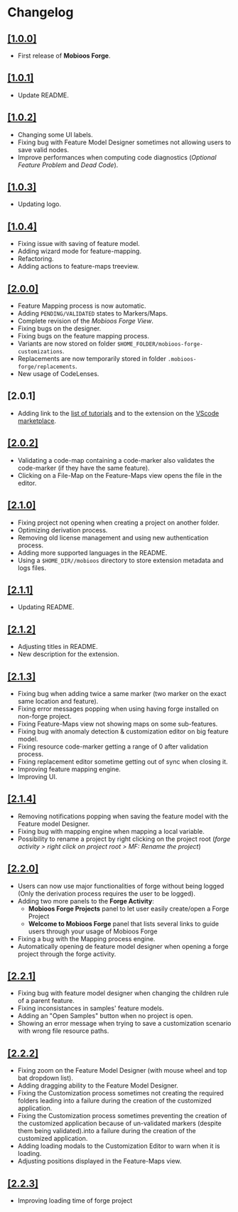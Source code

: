 # Changelog

## [[1.0.0]](https://github.com/Mobioos/Mobioos-Forge/releases/tag/v1.0.0)

- First release of **Mobioos Forge**.

## [[1.0.1]](https://github.com/Mobioos/Mobioos-Forge/releases/tag/v1.0.1)

- Update README.

## [[1.0.2]](https://github.com/Mobioos/Mobioos-Forge/releases/tag/v1.0.2)

- Changing some UI labels.
- Fixing bug with Feature Model Designer sometimes not allowing users to save valid nodes.
- Improve performances when computing code diagnostics (_Optional Feature Problem_ and _Dead Code_).

## [[1.0.3]](https://github.com/Mobioos/Mobioos-Forge/releases/tag/v1.0.3)

- Updating logo.

## [[1.0.4]](https://github.com/Mobioos/Mobioos-Forge/releases/tag/v1.0.4)

- Fixing issue with saving of feature model.
- Adding wizard mode for feature-mapping.
- Refactoring.
- Adding actions to feature-maps treeview.

## [[2.0.0]](https://github.com/Mobioos/Mobioos-Forge/releases/tag/v2.0.0)

- Feature Mapping process is now automatic.
- Adding `PENDING/VALIDATED` states to Markers/Maps.
- Complete revision of the *Mobioos Forge View*.
- Fixing bugs on the designer.
- Fixing bugs on the feature mapping process.
- Variants are now stored on folder `$HOME_FOLDER/mobioos-forge-customizations`.
- Replacements are now temporarily stored in folder `.mobioos-forge/replacements`.
- New usage of CodeLenses.

## [2.0.1]

- Adding link to the [list of tutorials](https://github.com/Mobioos/Mobioos-Forge-Tutorials) and to the extension on the [VScode marketplace](https://marketplace.visualstudio.com/items?itemName=Mobioos.mobioos-forge&ssr=false#overview).

## [[2.0.2]](https://github.com/Mobioos/Mobioos-Forge/releases/tag/v2.0.2)

- Validating a code-map containing a code-marker also validates the code-marker (if they have the same feature).
- Clicking on a File-Map on the Feature-Maps view opens the file in the editor.

## [[2.1.0]](https://github.com/Mobioos/Mobioos-Forge/releases/tag/v2.1.0)

- Fixing project not opening when creating a project on another folder.
- Optimizing derivation process.
- Removing old license management and using new authentication process.
- Adding more supported languages in the README.
- Using a `$HOME_DIR//mobioos` directory to store extension metadata and logs files.

## [[2.1.1]](https://github.com/Mobioos/Mobioos-Forge/releases/tag/v2.1.2)

- Updating README.

## [[2.1.2]](https://github.com/Mobioos/Mobioos-Forge/releases/tag/v2.1.2)

- Adjusting titles in README.
- New description for the extension.

## [[2.1.3]](https://github.com/Mobioos/Mobioos-Forge/releases/tag/v2.1.3)

- Fixing bug when adding twice a same marker (two marker on the exact same location and feature).
- Fixing error messages popping when using having forge installed on non-forge project.
- Fixing Feature-Maps view not showing maps on some sub-features.
- Fixing bug with anomaly detection & customization editor on big feature model.
- Fixing resource code-marker getting a range of 0 after validation process.
- Fixing replacement editor sometime getting out of sync when closing it.
- Improving feature mapping engine.
- Improving UI.

## [[2.1.4]](https://github.com/Mobioos/Mobioos-Forge/releases/tag/v2.1.4)

- Removing notifications popping when saving the feature model with the Feature model Designer.
- Fixing bug with mapping engine when mapping a local variable.
- Possibility to rename a project by right clicking on the project root (*forge activity > right click on project root > MF: Rename the project*)

## [[2.2.0]](https://github.com/Mobioos/Mobioos-Forge/releases/tag/v2.2.0)

- Users can now use major functionalities of forge without being logged (Only the derivation process requires the user to be logged).
- Adding two more panels to the **Forge Activity**:
  - **Mobioos Forge Projects** panel to let user easily create/open a Forge Project
  - **Welcome to Mobioos Forge** panel that lists several links to guide users through your usage of Mobioos Forge
- Fixing a bug with the Mapping process engine.
- Automatically opening de feature model designer when opening a forge project through the forge activity.

## [[2.2.1]](https://github.com/Mobioos/Mobioos-Forge/releases/tag/v2.2.1)

- Fixing bug with feature model designer when changing the children rule of a parent feature.
- Fixing inconsistances in samples' feature models.
- Adding an "Open Samples" button when no project is open.
- Showing an error message when trying to save a customization scenario with wrong file resource paths.

## [[2.2.2]](https://github.com/Mobioos/Mobioos-Forge/releases/tag/v2.2.2)
- Fixing zoom on the Feature Model Designer (with mouse wheel and top bat dropdown list).
- Adding dragging ability to the Feature Model Designer.
- Fixing the Customization process sometimes not creating the required folders leading into a failure during the creation of the customized application.
- Fixing the Customization process sometimes preventing the creation of the customized application because of un-validated markers (despite them being validated).into a failure during the creation of the customized application.
- Adding loading modals to the Customization Editor to warn when it is loading.
- Adjusting positions displayed in the Feature-Maps view.

## [[2.2.3]](https://github.com/Mobioos/Mobioos-Forge/releases/tag/v2.2.3)
- Improving loading time of forge project
